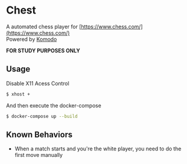 # Chest

A automated chess player for [https://www.chess.com/](https://www.chess.com/)  
Powered by [Komodo](https://komodochess.com/)

**FOR STUDY PURPOSES ONLY**

## Usage

Disable X11 Acess Control

```sh
$ xhost +
```

And then execute the docker-compose

```sh
$ docker-compose up --build
```

## Known Behaviors

- When a match starts and you're the white player, you need to do the first move manually
